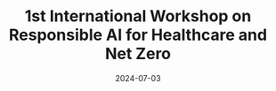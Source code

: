 ---
title: "1st International Workshop on Responsible AI for Healthcare and Net Zero"
date: 2024-07-03
venue: "IIT Madras"
image: "https://images.squarespace-cdn.com/content/v1/5aa96c579772aea9adaa2ef7/62728ff0-bf16-4bcf-b5b4-c9b1bb0d152d/AIinHealthcare_723+%281%29.png"
link: "https://www.responsibleaihull.com/events/responsibleai-chennai"
draft: false
---
